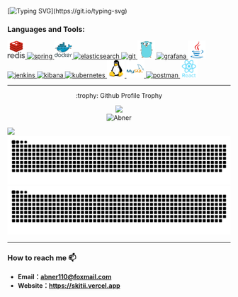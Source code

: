 <!--   my-ticker -->    
[![Typing SVG](https://readme-typing-svg.herokuapp.com?duration=1500&color=26B1A6&center=%E7%9C%9F%E7%9A%84&vCenter=%E7%9C%9F%E7%9A%84&multiline=true&width=610&height=210&lines=Hi+there+%F0%9F%91%8B%2C;Welcome+to+My+Profile%2C;I+am+Abner%2C;A+Backend+developer+from+Guangzhou+China%2C;Always+learning+new+things%2C;Microservices+and+middleware+...;)](https://git.io/typing-svg)

<h3 align="left">Languages and Tools:</h3>
<p align="left"> <a href="https://redis.io" target="_blank"> <img src="https://raw.githubusercontent.com/devicons/devicon/master/icons/redis/redis-original-wordmark.svg" alt="redis" width="40" height="40"/> </a> <a href="https://spring.io/" target="_blank"> <img src="https://www.vectorlogo.zone/logos/springio/springio-icon.svg" alt="spring" width="40" height="40"/> </a>
<a href="https://www.docker.com/" target="_blank"> <img src="https://raw.githubusercontent.com/devicons/devicon/master/icons/docker/docker-original-wordmark.svg" alt="docker" width="40" height="40"/> </a> <a href="https://www.elastic.co" target="_blank"> <img src="https://www.vectorlogo.zone/logos/elastic/elastic-icon.svg" alt="elasticsearch" width="40" height="40"/> </a> <a href="https://git-scm.com/" target="_blank"> <img src="https://www.vectorlogo.zone/logos/git-scm/git-scm-icon.svg" alt="git" width="40" height="40"/> </a> <a href="https://golang.org" target="_blank"> <img src="https://raw.githubusercontent.com/devicons/devicon/master/icons/go/go-original.svg" alt="go" width="40" height="40"/> </a> <a href="https://grafana.com" target="_blank"> <img src="https://www.vectorlogo.zone/logos/grafana/grafana-icon.svg" alt="grafana" width="40" height="40"/> </a> <a href="https://www.java.com" target="_blank"> <img src="https://raw.githubusercontent.com/devicons/devicon/master/icons/java/java-original.svg" alt="java" width="40" height="40"/> </a> <a href="https://www.jenkins.io" target="_blank"> <img src="https://www.vectorlogo.zone/logos/jenkins/jenkins-icon.svg" alt="jenkins" width="40" height="40"/> </a> <a href="https://www.elastic.co/kibana" target="_blank"> <img src="https://www.vectorlogo.zone/logos/elasticco_kibana/elasticco_kibana-icon.svg" alt="kibana" width="40" height="40"/> </a> <a href="https://kubernetes.io" target="_blank"> <img src="https://www.vectorlogo.zone/logos/kubernetes/kubernetes-icon.svg" alt="kubernetes" width="40" height="40"/> </a> <a href="https://www.linux.org/" target="_blank"> <img src="https://raw.githubusercontent.com/devicons/devicon/master/icons/linux/linux-original.svg" alt="linux" width="40" height="40"/> </a> <a href="https://www.mysql.com/" target="_blank"> <img src="https://raw.githubusercontent.com/devicons/devicon/master/icons/mysql/mysql-original-wordmark.svg" alt="mysql" width="40" height="40"/> </a> <a href="https://postman.com" target="_blank"> <img src="https://www.vectorlogo.zone/logos/getpostman/getpostman-icon.svg" alt="postman" width="40" height="40"/> </a> <a href="https://reactjs.org/" target="_blank"> <img src="https://raw.githubusercontent.com/devicons/devicon/master/icons/react/react-original-wordmark.svg" alt="react" width="40" height="40"/> </a> </p>
<hr>

<div align="center">
<summary>:trophy: Github Profile Trophy</summary>
</div></p>
<div align="center"> <img src="https://github-profile-trophy.vercel.app/?username=AbnerHuang2&no-frame=true" /> </div>

<div  align="center"> <img src="https://github-readme-stats.vercel.app/api?username=AbnerHuang2&show_icons=true&theme=radical&cache_seconds=1800&locale=en" alt="Abner" /> </div>

<!-- 
[![Top Langs](https://github-readme-stats.vercel.app/api/top-langs/?username=AbnerHuang2)](https://github.com/anuraghazra/github-readme-stats)
-->

<!--   profile-green-animate -->
![](./profile-3d-contrib/profile-season-animate.svg)
![](https://raw.githubusercontent.com/AbnerHuang2/gihubSNK/output/github-contribution-grid-snake.svg#gh-light-mode-only)
![](https://raw.githubusercontent.com/AbnerHuang2/gihubSNK/output/github-contribution-grid-snake.svg#gh-dark-mode-only)

<hr>

### How to reach me 📫 
- **Email：abner110@foxmail.com**
- **Website：https://skitii.vercel.app**


<!-- 

<p align="center"><img src="https://i.imgur.com/A6bWGFl.gif"/></p>

## Abner Huang (is me. 🌻)
- 🔭 I’m a Software Engineer, Majoring in Backend.
- 👯 I write about technologies that interest me in [My Blog](https://skitii.vercel.app).
- 💬 Let's talk about Language Technologies, SpringBoot, Mysql,RocketMQ, and maybe Cloud Orchestration.
- 📫 **How to reach me**: [Website](https://skitii.vercel.app/) 

<details>
<summary>
  <a href="https://skitii.vercel.app"><img src="https://img.shields.io/badge/-Expand%20to%20know%20more-b03544?style=for-the-badge" /></a>
</summary>

- 🏷️ I’m a handsome man. hahaha

<br></details>

<img src="https://imgur.com/rilHVxA.png"/>

-->
